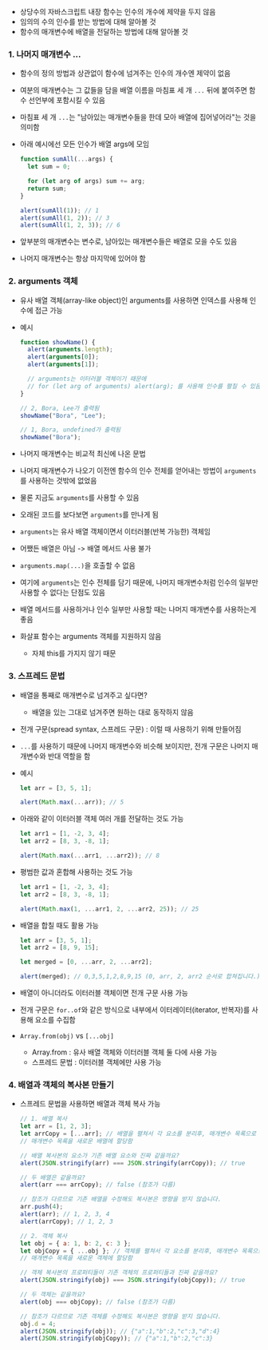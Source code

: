 - 상당수의 자바스크립트 내장 함수는 인수의 개수에 제약을 두지 않음
- 임의의 수의 인수를 받는 방법에 대해 알아볼 것
- 함수의 매개변수에 배열을 전달하는 방법에 대해 알아볼 것

### 1. 나머지 매개변수 ...

- 함수의 정의 방법과 상관없이 함수에 넘겨주는 인수의 개수엔 제약이 없음
- 여분의 매개변수는 그 값들을 담을 배열 이름을 마침표 세 개 `...` 뒤에 붙여주면 함수 선언부에 포함시킬 수 있음
- 마침표 세 개 `...`는 "남아있는 매개변수들을 한데 모아 배열에 집어넣어라"는 것을 의미함
- 아래 예시에선 모든 인수가 배열 args에 모임

  ```javascript
  function sumAll(...args) {
    let sum = 0;

    for (let arg of args) sum += arg;
    return sum;
  }

  alert(sumAll(1)); // 1
  alert(sumAll(1, 2)); // 3
  alert(sumAll(1, 2, 3)); // 6
  ```

- 앞부분의 매개변수는 변수로, 남아있는 매개변수들은 배열로 모을 수도 있음
- 나머지 매개변수는 항상 마지막에 있어야 함

### 2. arguments 객체

- 유사 배열 객체(array-like object)인 arguments를 사용하면 인덱스를 사용해 인수에 접근 가능
- 예시

  ```javascript
  function showName() {
    alert(arguments.length);
    alert(arguments[0]);
    alert(arguments[1]);

    // arguments는 이터러블 객체이기 때문에
    // for (let arg of arguments) alert(arg); 를 사용해 인수를 펼칠 수 있음
  }

  // 2, Bora, Lee가 출력됨
  showName("Bora", "Lee");

  // 1, Bora, undefined가 출력됨
  showName("Bora");
  ```

- 나머지 매개변수는 비교적 최신에 나온 문법
- 나머지 매개변수가 나오기 이전엔 함수의 인수 전체를 얻어내는 방법이 `arguments`를 사용하는 것밖에 없었음
- 물론 지금도 `arguments`를 사용할 수 있음
- 오래된 코드를 보다보면 `arguments`를 만나게 됨
- `arguments`는 유사 배열 객체이면서 이터러블(반복 가능한) 객체임
- 어쨌든 배열은 아님 -> 배열 메서드 사용 불가
- `arguments.map(...)`을 호출할 수 없음

- 여기에 `arguments`는 인수 전체를 담기 때문에, 나머지 매개변수처럼 인수의 일부만 사용할 수 없다는 단점도 있음
- 배열 메서드를 사용하거나 인수 일부만 사용할 때는 나머지 매개변수를 사용하는게 좋음

- 화살표 함수는 arguments 객체를 지원하지 않음
  - 자체 this를 가지지 않기 때문

### 3. 스프레드 문법

- 배열을 통째로 매개변수로 넘겨주고 싶다면?
  - 배열을 있는 그대로 넘겨주면 원하는 대로 동작하지 않음
- 전개 구문(spread syntax, 스프레드 구문) : 이럴 때 사용하기 위해 만들어짐
- `...`를 사용하기 때문에 나머지 매개변수와 비슷해 보이지만, 전개 구문은 나머지 매개변수와 반대 역할을 함

- 예시

  ```javascript
  let arr = [3, 5, 1];

  alert(Math.max(...arr)); // 5
  ```

- 아래와 같이 이터러블 객체 여러 개를 전달하는 것도 가능

  ```javascript
  let arr1 = [1, -2, 3, 4];
  let arr2 = [8, 3, -8, 1];

  alert(Math.max(...arr1, ...arr2)); // 8
  ```

- 평범한 값과 혼합해 사용하는 것도 가능

  ```javascript
  let arr1 = [1, -2, 3, 4];
  let arr2 = [8, 3, -8, 1];

  alert(Math.max(1, ...arr1, 2, ...arr2, 25)); // 25
  ```

- 배열을 합칠 때도 활용 가능

  ```javascript
  let arr = [3, 5, 1];
  let arr2 = [8, 9, 15];

  let merged = [0, ...arr, 2, ...arr2];

  alert(merged); // 0,3,5,1,2,8,9,15 (0, arr, 2, arr2 순서로 합쳐집니다.)
  ```

- 배열이 아니더라도 이터러블 객체이면 전개 구문 사용 가능

- 전개 구문은 `for..of`와 같은 방식으로 내부에서 이터레이터(iterator, 반복자)를 사용해 요소를 수집함

- `Array.from(obj)` vs `[...obj]`
  - Array.from : 유사 배열 객체와 이터러블 객체 둘 다에 사용 가능
  - 스프레드 문법 : 이터러블 객체에만 사용 가능

### 4. 배열과 객체의 복사본 만들기

- 스프레드 문법을 사용하면 배열과 객체 복사 가능

  ```javascript
  // 1. 배열 복사
  let arr = [1, 2, 3];
  let arrCopy = [...arr]; // 배열을 펼쳐서 각 요소를 분리후, 매개변수 목록으로 만든 다음에
  // 매개변수 목록을 새로운 배열에 할당함

  // 배열 복사본의 요소가 기존 배열 요소와 진짜 같을까요?
  alert(JSON.stringify(arr) === JSON.stringify(arrCopy)); // true

  // 두 배열은 같을까요?
  alert(arr === arrCopy); // false (참조가 다름)

  // 참조가 다르므로 기존 배열을 수정해도 복사본은 영향을 받지 않습니다.
  arr.push(4);
  alert(arr); // 1, 2, 3, 4
  alert(arrCopy); // 1, 2, 3

  // 2. 객체 복사
  let obj = { a: 1, b: 2, c: 3 };
  let objCopy = { ...obj }; // 객체를 펼쳐서 각 요소를 분리후, 매개변수 목록으로 만든 다음에
  // 매개변수 목록을 새로운 객체에 할당함

  // 객체 복사본의 프로퍼티들이 기존 객체의 프로퍼티들과 진짜 같을까요?
  alert(JSON.stringify(obj) === JSON.stringify(objCopy)); // true

  // 두 객체는 같을까요?
  alert(obj === objCopy); // false (참조가 다름)

  // 참조가 다르므로 기존 객체를 수정해도 복사본은 영향을 받지 않습니다.
  obj.d = 4;
  alert(JSON.stringify(obj)); // {"a":1,"b":2,"c":3,"d":4}
  alert(JSON.stringify(objCopy)); // {"a":1,"b":2,"c":3}
  ```
